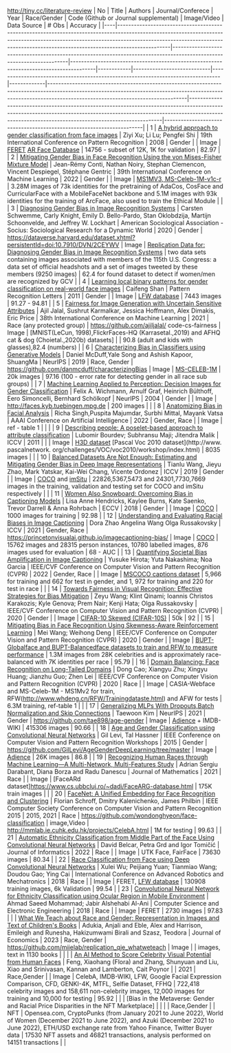 http://tiny.cc/literature-review
| No | Title                                                                                                                                                                                                                                                       | Authors                                                                                                              | Journal/Conferece                                                                     | Year       | Race/Gender                | Code (Github or Journal supplemental)                                           | Image/Video | Data Source                                                                                                                                                                                                  | # Obs                                                                                                                                                                                                                          | Accuracy                                                             |
|----|-------------------------------------------------------------------------------------------------------------------------------------------------------------------------------------------------------------------------------------------------------------|----------------------------------------------------------------------------------------------------------------------|---------------------------------------------------------------------------------------|------------|----------------------------|---------------------------------------------------------------------------------|-------------|--------------------------------------------------------------------------------------------------------------------------------------------------------------------------------------------------------------|--------------------------------------------------------------------------------------------------------------------------------------------------------------------------------------------------------------------------------|----------------------------------------------------------------------|
| 1  | [A hybrid approach to gender classification from face images](https://ieeexplore.ieee.org/abstract/document/4761883)                                                                                                                                        | Ziyi Xu; Li Lu; Pengfei Shi                                                                                          | 19th International Conference on Pattern Recognition                                  | 2008       | Gender                     |                                                                                 | Image       | [FERET](https://www.nist.gov/itl/products-and-services/color-feret-database) [AR Face Database](https://www2.ece.ohio-state.edu/~aleix/ARdatabase.html)                                                      | 14756 - subset of 12K, 1K for validation                                                                                                                                                                                       | 82.97                                                                |
| 2  | [Mitigating Gender Bias in Face Recognition Using the von Mises-Fisher Mixture Model](https://proceedings.mlr.press/v162/conti22a.html)                                                                                                                     | Jean-Rémy Conti, Nathan Noiry, Stephan Clemencon, Vincent Despiegel, Stéphane Gentric                                | 39th International Conference on Machine Learning                                     | 2022       | Gender                     |                                                                                 | Image       |  [MS1MV3, MS-Celeb-1M-v1c-r](https://github.com/JDAI-CV/FaceX-Zoo/blob/main/training_mode/README.md)                                                                                                         | 3.28M images of 73k identities for the pretraining of AdaCos, CosFace and CurricularFace with a MobileFaceNet backbone and 5.1M images with 93k identities for the training of ArcFace, also used to train  the Ethical Module |                                                                      |
| 3  | [Diagnosing Gender Bias in Image Recognition Systems](https://journals.sagepub.com/doi/full/10.1177/2378023120967171#bibr68-2378023120967171)                                                                                                               | Carsten Schwemme, Carly Knight, Emily D. Bello-Pardo, Stan Oklobdzija, Martijn Schoonvelde, and Jeffrey W. Lockhart  | American Sociological Association - Socius: Sociological Research for a Dynamic World | 2020       | Gender                     | https://dataverse.harvard.edu/dataset.xhtml?persistentId=doi:10.7910/DVN/2CEYWV | Image       | [Replication Data for: Diagnosing Gender Bias in Image Recognition Systems](https://dataverse.harvard.edu/dataset.xhtml?persistentId=doi:10.7910/DVN/2CEYWV)                                                 | two data sets containing images associated with members of the 115th U.S. Congress: a data set of official headshots and a set of images tweeted by these members (9250 images)                                                | 62.4 for found dataset to detect if women/men are recognized by GCV  |
| 4  | [Learning local binary patterns for gender classification on real-world face images](https://www.sciencedirect.com/science/article/pii/S0167865511001607)                                                                                                   | Caifeng Shan                                                                                                         | Pattern Recognition Letters                                                           | 2011       | Gender                     |                                                                                 | Image       | [LFW database](http://vis-www.cs.umass.edu/lfw/)                                                                                                                                                             | 7443 images                                                                                                                                                                                                                    | 91.27 - 94.81                                                        |
| 5  | [Fairness for Image Generation with Uncertain Sensitive Attributes](https://proceedings.mlr.press/v139/jalal21b.html)                                                                                                                                       | Ajil Jalal, Sushrut Karmalkar, Jessica Hoffmann, Alex Dimakis, Eric Price                                            | 38th International Conference on Machine Learning                                     | 2021       | Race (any protected group) | https://github.com/ajiljalal/ code-cs-fairness                                  | Image       |  [MNIST(LeCun, 1998),FlickrFaces-HQ (Karrasetal.,2019) and AFHQ cat & dog (Choietal.,2020b) datasets]                                                                                                        |                                                                                                                                                                                                                                | 90.8 (adult and kids with glasses),82.4  (numbers)                   |
| 6  | [Characterizing Bias in Classifiers using Generative Models](https://proceedings.neurips.cc/paper_files/paper/2019/file/7f018eb7b301a66658931cb8a93fd6e8-Paper.pdf)                                                                                         | Daniel McDuff,Yale Song and Ashish Kapoor, ShuangMa                                                                  | NeurIPS                                                                               | 2019       | Race, Gender               | https://github.com/danmcduff/characterizingBias                                 | Image       | [MS-CELEB-1M]( https://github.com/JDAI-CV/FaceX-Zoo/blob/main/training_mode/README.md)                                                                                                                       | 20k images                                                                                                                                                                                                                     | 97.16 (100 - error rate for detecting gender in all race sub groups) |
| 7  | [Machine Learning Applied to Perception: Decision Images for Gender Classification](https://papers.nips.cc/paper_files/paper/2004/hash/1b113258af3968aaf3969ca67e744ff8-Abstract.html)                                                                      | Felix A. Wichmann, Arnulf Graf, Heinrich Bülthoff, Eero Simoncelli, Bernhard Schölkopf                               | NeurIPS                                                                               | 2004       | Gender                     |                                                                                 | Image       | http://faces.kyb.tuebingen.mpg.de                                                                                                                                                                            | 200 images                                                                                                                                                                                                                     |                                                                      |
| 8  | [Anatomizing Bias in Facial Analysis](https://ojs.aaai.org/index.php/AAAI/article/view/21500)                                                                                                                                                               | Richa Singh,Puspita Majumdar, Surbhi Mittal, Mayank Vatsa                                                            | AAAI Conference on Artificial Intelligence                                            | 2022       | Gender, Race               |                                                                                 | Image       | ref - table 1                                                                                                                                                                                                |                                                                                                                                                                                                                                |                                                                      |
| 9  | [Describing people: A poselet-based approach to attribute classification](https://ieeexplore.ieee.org/abstract/document/6126413)                                                                                                                            | Lubomir Bourdev; Subhransu Maji; Jitendra Malik                                                                      | ICCV                                                                                  | 2011       |                            |                                                                                 | Image       | [H3D dataset](https://usa.honda-ri.com/h3d) [Pascal Voc 2010 dataset](http://www. pascalnetwork. org/challenges/VOC/voc2010/workshop/index.html)                                                             | 8035  images                                                                                                                                                                                                                   |                                                                      |
| 10 | [Balanced Datasets Are Not Enough: Estimating and Mitigating Gender Bias in Deep Image Representations](https://openaccess.thecvf.com/content_ICCV_2019/papers/Wang_Balanced_Datasets_Are_Not_Enough_Estimating_and_Mitigating_Gender_Bias_ICCV_2019_paper) | Tianlu Wang, Jieyu Zhao, Mark Yatskar, Kai-Wei Chang, Vicente Ordonez                                                | ICCV                                                                                  | 2019       | Gender                     |                                                                                 | Image       | [COCO](https://cocodataset.org/#home) and [imSitu](http://imsitu.org/)                                                                                                                                       | 22826,5367,5473 and 24301,7730,7669 images in the training, validation and testing set for COCO and imSitu respectively                                                                                                        |                                                                      |
| 11 | [Women Also Snowboard: Overcoming Bias in Captioning Models](https://openaccess.thecvf.com/content_ECCV_2018/papers/Lisa_Anne_Hendricks_Women_also_Snowboard_ECCV_2018_paper)                                                                               | Lisa Anne Hendricks, Kaylee Burns, Kate Saenko, Trevor Darrell & Anna Rohrbach                                       | ECCV                                                                                  | 2018       | Gender                     |                                                                                 | Image       | [COCO](https://cocodataset.org/#home)                                                                                                                                                                        | 1000 images for training                                                                                                                                                                                                       | 92.98                                                                |
| 12 | [Understanding and Evaluating Racial Biases in Image Captioning](https://openaccess.thecvf.com/content/ICCV2021/papers/Zhao_Understanding_and_Evaluating_Racial_Biases_in_Image_Captioning_ICCV_2021_paper)                                                 | Dora Zhao   Angelina Wang   Olga Russakovsky                                                                         | ICCV                                                                                  | 2021       | Gender, Race               | https://princetonvisualai.github.io/imagecaptioning-bias/                       | Image       | [COCO](https://cocodataset.org/#home)                                                                                                                                                                        | 15762 images and 28315 person instances, 10780 labelled images, 876 images used for evaluation                                                                                                                                 | 68 - AUC                                                             |
| 13 | [Quantifying Societal Bias Amplification in Image Captioning](https://ieeexplore.ieee.org/document/9880317)                                                                                                                                                 | Yusuke Hirota; Yuta Nakashima; Noa Garcia                                                                            | IEEE/CVF Conference on Computer Vision and Pattern Recognition (CVPR)                 | 2022       | Gender, Race               |                                                                                 | Image       | [MSCOCO captions dataset](https://cocodataset.org/#home)                                                                                                                                                     | 5,966 for training and 662 for test in gender, and 1, 972 for training and 220 for test in race                                                                                                                                |                                                                      |
| 14 | [Towards Fairness in Visual Recognition: Effective Strategies for Bias Mitigation](https://ieeexplore.ieee.org/document/9156668)                                                                                                                            | Zeyu Wang; Klint Qinami; Ioannis Christos Karakozis; Kyle Genova; Prem Nair; Kenji Hata; Olga Russakovsky            | IEEE/CVF Conference on Computer Vision and Pattern Recognition (CVPR)                 | 2020       | Gender                     |                                                                                 | Image       | [CIFAR-10 Skewed (CIFAR-10S)](https://www.cs.toronto.edu/~kriz/cifar.html)                                                                                                                                   | 50k                                                                                                                                                                                                                            | 92                                                                   |
| 15 | [Mitigating Bias in Face Recognition Using Skewness-Aware Reinforcement Learning](https://ieeexplore.ieee.org/document/9156925)                                                                                                                             | Mei Wang; Weihong Deng                                                                                               | IEEE/CVF Conference on Computer Vision and Pattern Recognition (CVPR)                 | 2020       | Gender                     |                                                                                 | Image       | [BUPT-Globalface and BUPT-Balancedface datasets to train and RFW to measure performance](http://www.whdeng.cn/RFW/Trainingdataste.html)                                                                      | 1.3M images from 28K celebrities and is approximately race-balanced with 7K identities per race                                                                                                                                | 95.79                                                                |
| 16 | [Domain Balancing: Face Recognition on Long-Tailed Domains](https://ieeexplore.ieee.org/document/9157174)                                                                                                                                                   | Dong Cao; Xiangyu Zhu; Xingyu Huang; Jianzhu Guo; Zhen Lei                                                           | IEEE/CVF Conference on Computer Vision and Pattern Recognition (CVPR)                 | 2020       | Race                       |                                                                                 | Image       | CASIA-Webface and MS-Celeb-1M - MS1Mv2 for train, RFW(http://www.whdeng.cn/RFW/Trainingdataste.html) and AFW for tests                                                                                       | 6.3M training, ref-table 1                                                                                                                                                                                                     |                                                                      |
| 17 | [Generalizing MLPs With Dropouts,Batch Normalization,and Skip Connections](https://paperswithcode.com/paper/generalizing-mlps-with-dropouts-batch)                                                                                                          | Taewoon Kim                                                                                                          | NeurIPS                                                                               | 2021       | Gender                     | https://github.com/tae898/age-gender                                            | Image       | [Adience]( https://paperswithcode.com/dataset/adience) + IMDB-WIKI                                                                                                                                           | 415306 images                                                                                                                                                                                                                  | 90.66                                                                |
| 18 | [Age and Gender Classification using Convolutional Neural Networks](https://paperswithcode.com/paper/age-and-gender-classification-using)                                                                                                                   |  Gil Levi, Tal Hassner                                                                                               | IEEE Conference on Computer Vision and Pattern Recognition Workshops                  | 2015       | Gender                     | https://github.com/GilLevi/AgeGenderDeepLearning/tree/master                    | Image       | [Adience]( https://paperswithcode.com/dataset/adience)                                                                                                                                                       | 26K images                                                                                                                                                                                                                     | 86.8                                                                 |
| 19 | [Recognizing Human Races through Machine Learning—A Multi-Network, Multi-Features Study](https://www.mdpi.com/2227-7390/9/2/195)                                                                                                                            | Adrian Sergiu Darabant, Diana Borza and Radu Danescu                                                                 | Journal of Mathematics                                                                | 2021       | Race                       |                                                                                 | Image       | [FaceARd dataset]https://www.cs.ubbcluj.ro/~dadi/FaceARG-database.html                                                                                                                                       | 175K train images                                                                                                                                                                                                              |                                                                      |
| 20 | [FaceNet: A Unified Embedding for Face Recognition and Clustering](https://arxiv.org/abs/1503.03832)                                                                                                                                                        | Florian Schroff, Dmitry Kalenichenko, James Philbin                                                                  |  IEEE Computer Society Conference on Computer Vision and Pattern Recognition 2015     | 2015, 2021 | Race                       | https://github.com/wondonghyeon/face-classification                             | image,Video | http://mmlab.ie.cuhk.edu.hk/projects/CelebA.html                                                                                                                                                             | 1M for testing                                                                                                                                                                                                                 | 99.63                                                                |
| 21 | [Automatic Ethnicity Classification from Middle Part of the Face Using Convolutional Neural Networks](https://www.mdpi.com/2227-9709/9/1/18)                                                                                                                | David Belcar, Petra Grd and Igor Tomičić                                                                             | Journal of Informatics                                                                | 2022       | Race                       |                                                                                 | Image       | UTK Face, FairFace                                                                                                                                                                                           | 73630 images                                                                                                                                                                                                                   | 80.34                                                                |
| 22 | [Race Classification from Face using Deep Convolutional Neural Networks](https://ieeexplore.ieee.org/abstract/document/8610704)                                                                                                                             | Xulei Wu; Peijiang Yuan; Tianmiao Wang; Doudou Gao; Ying Cai                                                         | International Conference on Advanced Robotics and Mechatronics                        | 2018       | Race                       |                                                                                 | Image       | FERET, [LFW database](http://vis-www.cs.umass.edu/lfw/)                                                                                                                                                      | 130908 training images, 6k Validation                                                                                                                                                                                          | 99.54                                                                |
| 23 | [Convolutional Neural Network for Ethnicity Classification using Ocular Region in Mobile Environment](https://ieeexplore.ieee.org/abstract/document/8674194)                                                                                                | Ahmad Saeed Mohammad; Jabir Alshehabi Al-Ani                                                                         | Computer Science and Electronic Engineering                                           | 2018       | Race                       |                                                                                 | Image       | FERET                                                                                                                                                                                                        | 2730 images                                                                                                                                                                                                                    | 97.83                                                                |
|    | [What We Teach about Race and Gender: Representation in Images and Text of Children's Books](https://papers.ssrn.com/sol3/papers.cfm?abstract_id=4462613)                                                                                                   | Adukia, Anjali and Eble, Alex and Harrison, Emileigh and Runesha, Hakizumwami Birali and Szasz, Teodora              | Journal of Economics                                                                  | 2023       | Race, Gender               | https://github.com/miielab/replication_qje_whatweteach                          | Image       |                                                                                                                                                                                                              | images, text in 1130 books                                                                                                                                                                                                     |                                                                      |
|    | [An AI Method to Score Celebrity Visual Potential from Human Faces](https://papers.ssrn.com/sol3/papers.cfm?abstract_id=4462613)                                                                                                                            | Feng, Xiaohang (Flora) and Zhang, Shunyuan and Liu, Xiao and Srinivasan, Kannan and Lamberton, Cait Poynor           |                                                                                       | 2021       | Race,Gender                |                                                                                 | Image       | CelebA, IMDB-WIKI, LFW, Google Facial Expression Comparison, CFD, GENKI-4K, MTFL, Selfie Dataset, FFHQ                                                                                                       | 722,418 celebrity images and 158,611 non-celebrity images, 12,000 images for training and 10,000 for testing                                                                                                                   | 95.92                                                                |
|    | [Bias in the Metaverse: Gender and Racial Price Disparities in the NFT Marketplace]                                                                                                                                                                         |                                                                                                                      |                                                                                       |            | Race,Gender                |                                                                                 | NFT         | Opensea.com, CryptoPunks (from January 2021 to June 2022), World of Women (December 2021 to June 2022), and Azuki (December 2021 to June 2022), ETH/USD exchange rate from Yahoo Finance, Twitter Buyer data | 17530 NFT assets and 46821 transactions, analysis performed on 14151 transactions                                                                                                                                              |                                                                      |
